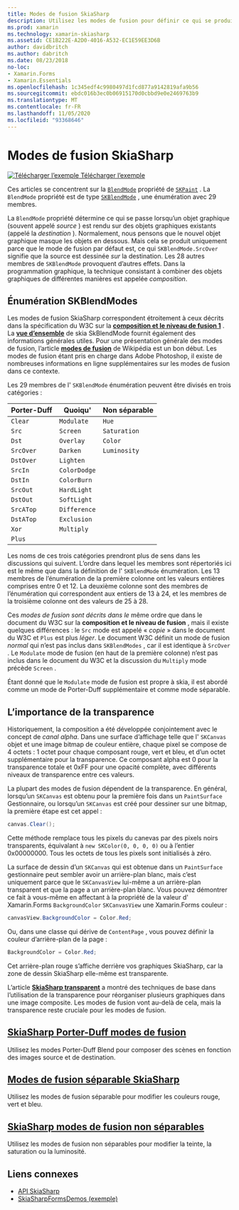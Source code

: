 ```yaml
---
title: Modes de fusion SkiaSharp
description: Utilisez les modes de fusion pour définir ce qui se produit lorsque les objets graphiques sont empilés les uns sur les autres.
ms.prod: xamarin
ms.technology: xamarin-skiasharp
ms.assetid: CE1B222E-A2D0-4016-A532-EC1E59EE3D6B
author: davidbritch
ms.author: dabritch
ms.date: 08/23/2018
no-loc:
- Xamarin.Forms
- Xamarin.Essentials
ms.openlocfilehash: 1c345edf4c9980497d1fcd877a9142819afa9b56
ms.sourcegitcommit: ebdc016b3ec0b06915170d0cbbd9e0e2469763b9
ms.translationtype: MT
ms.contentlocale: fr-FR
ms.lasthandoff: 11/05/2020
ms.locfileid: "93368646"
---
```

# <a name="skiasharp-blend-modes"></a>Modes de fusion SkiaSharp

[![Télécharger l’exemple](~/media/shared/download.png) Télécharger l’exemple](/samples/xamarin/xamarin-forms-samples/skiasharpforms-demos)

Ces articles se concentrent sur la [`BlendMode`](xref:SkiaSharp.SKPaint.BlendMode) propriété de [`SKPaint`](xref:SkiaSharp.SKPaint) . La `BlendMode` propriété est de type [`SKBlendMode`](xref:SkiaSharp.SKBlendMode) , une énumération avec 29 membres.

La `BlendMode` propriété détermine ce qui se passe lorsqu’un objet graphique (souvent appelé _source_ ) est rendu sur des objets graphiques existants (appelé la _destination_ ). Normalement, nous pensons que le nouvel objet graphique masque les objets en dessous. Mais cela se produit uniquement parce que le mode de fusion par défaut est, ce qui `SKBlendMode.SrcOver` signifie que la source est dessinée _sur_ la destination. Les 28 autres membres de `SKBlendMode` provoquent d’autres effets. Dans la programmation graphique, la technique consistant à combiner des objets graphiques de différentes manières est appelée _composition_.

## <a name="the-skblendmodes-enumeration"></a>Énumération SKBlendModes

Les modes de fusion SkiaSharp correspondent étroitement à ceux décrits dans la spécification du W3C sur la [**composition et le niveau de fusion 1**](https://www.w3.org/TR/compositing-1/) . La [**vue d’ensemble**](https://skia.org/user/api/SkBlendMode_Overview) de skia SkBlendMode fournit également des informations générales utiles. Pour une présentation générale des modes de fusion, l’article [**modes de fusion**](https://en.wikipedia.org/wiki/Blend_modes) de Wikipédia est un bon début. Les modes de fusion étant pris en charge dans Adobe Photoshop, il existe de nombreuses informations en ligne supplémentaires sur les modes de fusion dans ce contexte.

Les 29 membres de l' `SKBlendMode` énumération peuvent être divisés en trois catégories :

| Porter-Duff | Quoiqu'    | Non séparable |
| ----------- | ------------ | ------------- |
| `Clear`     | `Modulate`   | `Hue`         |
| `Src`       | `Screen`     | `Saturation`  |
| `Dst`       | `Overlay`    | `Color`       |
| `SrcOver`   | `Darken`     | `Luminosity`  |
| `DstOver`   | `Lighten`    |               |
| `SrcIn`     | `ColorDodge` |               |
| `DstIn`     | `ColorBurn`  |               |
| `SrcOut`    | `HardLight`  |               |
| `DstOut`    | `SoftLight`  |               |
| `SrcATop`   | `Difference` |               |
| `DstATop`   | `Exclusion`  |               |
| `Xor`       | `Multiply`   |               |
| `Plus`      |              |               |

Les noms de ces trois catégories prendront plus de sens dans les discussions qui suivent. L’ordre dans lequel les membres sont répertoriés ici est le même que dans la définition de l' `SKBlendMode` énumération. Les 13 membres de l’énumération de la première colonne ont les valeurs entières comprises entre 0 et 12. La deuxième colonne sont des membres de l’énumération qui correspondent aux entiers de 13 à 24, et les membres de la troisième colonne ont des valeurs de 25 à 28.

Ces _modes de fusion sont décrits dans le_ même ordre que dans le document du W3C sur la **composition et le niveau de fusion** , mais il existe quelques différences : le `Src` mode est appelé « _copie_ » dans le document du W3C et `Plus` est plus _léger_. Le document W3C définit un mode de fusion _normal_ qui n’est pas inclus dans `SKBlendModes` , car il est identique à `SrcOver` . Le `Modulate` mode de fusion (en haut de la première colonne) n’est pas inclus dans le document du W3C et la discussion du `Multiply` mode précède `Screen` .

Étant donné que le `Modulate` mode de fusion est propre à skia, il est abordé comme un mode de Porter-Duff supplémentaire et comme mode séparable.

## <a name="the-importance-of-transparency"></a>L’importance de la transparence

Historiquement, la composition a été développée conjointement avec le concept de _canal alpha_. Dans une surface d’affichage telle que l' `SKCanvas` objet et une image bitmap de couleur entière, chaque pixel se compose de 4 octets : 1 octet pour chaque composant rouge, vert et bleu, et d’un octet supplémentaire pour la transparence. Ce composant alpha est 0 pour la transparence totale et 0xFF pour une opacité complète, avec différents niveaux de transparence entre ces valeurs.

La plupart des modes de fusion dépendent de la transparence. En général, lorsqu’un `SKCanvas` est obtenu pour la première fois dans un `PaintSurface` Gestionnaire, ou lorsqu’un `SKCanvas` est créé pour dessiner sur une bitmap, la première étape est cet appel :

```csharp
canvas.Clear();
```

Cette méthode remplace tous les pixels du canevas par des pixels noirs transparents, équivalant à `new SKColor(0, 0, 0, 0)` ou à l’entier 0x00000000. Tous les octets de tous les pixels sont initialisés à zéro.

La surface de dessin d’un `SKCanvas` qui est obtenue dans un `PaintSurface` gestionnaire peut sembler avoir un arrière-plan blanc, mais c’est uniquement parce que le `SKCanvasView` lui-même a un arrière-plan transparent et que la page a un arrière-plan blanc. Vous pouvez démontrer ce fait à vous-même en affectant à la propriété de la valeur d' Xamarin.Forms `BackgroundColor` `SKCanvasView` une Xamarin.Forms couleur :

```csharp
canvasView.BackgroundColor = Color.Red;
```

Ou, dans une classe qui dérive de `ContentPage` , vous pouvez définir la couleur d’arrière-plan de la page :

```csharp
BackgroundColor = Color.Red;
```

Cet arrière-plan rouge s’affiche derrière vos graphiques SkiaSharp, car la zone de dessin SkiaSharp elle-même est transparente.

L’article [**SkiaSharp transparent**](../../basics/transparency.md) a montré des techniques de base dans l’utilisation de la transparence pour réorganiser plusieurs graphiques dans une image composite. Les modes de fusion vont au-delà de cela, mais la transparence reste cruciale pour les modes de fusion.

## <a name="skiasharp-porter-duff-blend-modes"></a>[SkiaSharp Porter-Duff modes de fusion](porter-duff.md)

Utilisez les modes Porter-Duff Blend pour composer des scènes en fonction des images source et de destination.

## <a name="skiasharp-separable-blend-modes"></a>[Modes de fusion séparable SkiaSharp](separable.md)

Utilisez les modes de fusion séparable pour modifier les couleurs rouge, vert et bleu.

## <a name="skiasharp-non-separable-blend-modes"></a>[SkiaSharp modes de fusion non séparables](non-separable.md)

Utilisez les modes de fusion non séparables pour modifier la teinte, la saturation ou la luminosité.

## <a name="related-links"></a>Liens connexes

- [API SkiaSharp](/dotnet/api/skiasharp)
- [SkiaSharpFormsDemos (exemple)](/samples/xamarin/xamarin-forms-samples/skiasharpforms-demos)